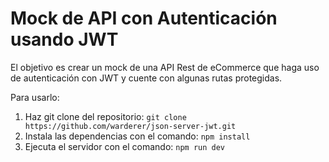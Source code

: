 # Mock de API con Autenticación usando JWT

El objetivo es crear un mock de una API Rest de eCommerce que haga uso de autenticación con JWT y cuente con algunas rutas protegidas.

Para usarlo:
1) Haz git clone del repositorio: `git clone https://github.com/warderer/json-server-jwt.git`
2) Instala las dependencias con el comando: `npm install`
3) Ejecuta el servidor con el comando: `npm run dev`